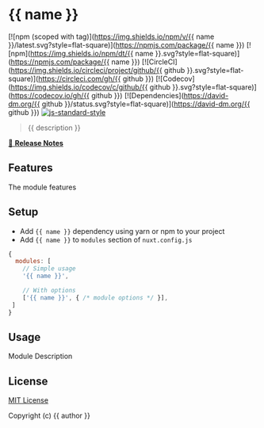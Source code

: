 # {{ name }}
[![npm (scoped with tag)](https://img.shields.io/npm/v/{{ name }}/latest.svg?style=flat-square)](https://npmjs.com/package/{{ name }})
[![npm](https://img.shields.io/npm/dt/{{ name }}.svg?style=flat-square)](https://npmjs.com/package/{{ name }})
[![CircleCI](https://img.shields.io/circleci/project/github/{{ github }}.svg?style=flat-square)](https://circleci.com/gh/{{ github }})
[![Codecov](https://img.shields.io/codecov/c/github/{{ github }}.svg?style=flat-square)](https://codecov.io/gh/{{ github }})
[![Dependencies](https://david-dm.org/{{ github }}/status.svg?style=flat-square)](https://david-dm.org/{{ github }})
[![js-standard-style](https://img.shields.io/badge/code_style-standard-brightgreen.svg?style=flat-square)](http://standardjs.com)

> {{ description }}

[📖 **Release Notes**](./CHANGELOG.md)

## Features

The module features

## Setup
- Add `{{ name }}` dependency using yarn or npm to your project
- Add `{{ name }}` to `modules` section of `nuxt.config.js`

```js
{
  modules: [
    // Simple usage
    '{{ name }}',

    // With options
    ['{{ name }}', { /* module options */ }],
 ]
}
```

## Usage

Module Description

## License

[MIT License](./LICENSE)

Copyright (c) {{ author }}
